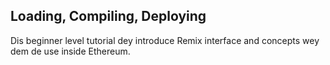 ## Loading, Compiling, Deploying

Dis beginner level tutorial dey introduce Remix interface and concepts wey dem de use inside Ethereum.